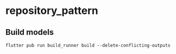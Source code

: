 # repository_pattern

## Build models

`flutter pub run build_runner build --delete-conflicting-outputs`
